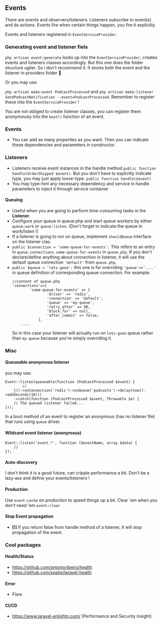 ## Events

There are events and observers/listeners. Listeners subscribe to event(s) and do actions. Events fire when certain things happen, you fire it explicitly. 

Events and listeners registered in `EventServiceProvider`.

### Generating event and listener fiels

`php artisan event:generate` looks up into the `EventServiceProvider`, creates events and listeners classes accordingly. But this one does the folder structure uglier. So i don't recommend it. It stores both the event and the listener in providers folder 🤢

Or you may use:

`php artisan make:event PodcastProcessed` and `php artisan make:listener SendPodcastNotification --event=PodcastProcessed`. Remember to register these into the `EventServiceProvider` !

You are not obliged to create listener classes, you can register them anonymously into the `boot()` function of an event.

### Events
- You can add as many properties as you want. Then you can indicate these dependencies and parameters in constructor.

### Listeners
- Listeners receive event instances in the handle method `public function handle(OrderShipped $event)`. But you don't have to explicitly indicate type, you may just apply loose-type. `public function handle($event)`
- You may type-hint any necessary dependency and service in handle parameters to inject it through service container

#### Queuing
- Useful when you are going to perform time-consuming tasks in the **Listener**.
- Configure your queue in queue.php and start queue workers by either `queue:work` or `queue:listen`. (Don't forget to indicate the queue in work/listen !)
- If a listener is going to run on queue, implement `shouldQueue` interface on the listener clas.
- `public $connection = 'some-queue-for-events';` This refers to an entry in `queue.connections.some-queue-for-events` in `queue.php`. If you don't declare/define anything about connection in listener, it will use the default queue connection `'default'` from `queue.php`.
- `public $queue = 'lets-gooo';` this one is for overriding `'queue'=>'....'` in queue definition of corresponding queue connection. For example:
    ```
    //content of queue.php
    'connections'=>[
            'some-queue-for-events' => [
                    'driver' => 'redis',
                    'connection' => 'default',
                    'queue' => 'my-queue',
                    'retry_after' => 90,
                    'block_for' => null,
                    'after_commit' => false,
                ],
        ....
    ```
    So in this case your listener will actually run on `lets-gooo` queue rather than `my-queue` because you're simply overriding it.


### Misc

#### Queueable anonymous listener
you may use:
```
Event::listen(queueable(function (PodcastProcessed $event) {
        //
    }))->onConnection('redis')->onQueue('podcasts')->delay(now()->addSeconds(10)))
    ->catch(function (PodcastProcessed $event, Throwable $e) {
    // The queued listener failed...
}));
```
In a boot method of an event to register an anonymous (has no listener file) that runs using `queue` driver.

#### Wildcard event listener (anonymous)
```
Event::listen('event.*', function ($eventName, array $data) {
    //
});
```

#### Auto-discovery
I don't think it is a good future, can cripple performance a bit. Don't be a lazy-ass and define your events/listeners !

#### Production
Use `event:cache` on production to speed things up a bit. Clear 'em when you don't need 'em `event:clear`


#### Stop Event propagation
- **[!]** If you return false from handle method of a listener, it will stop propagation of the event.








### Cool packages

#### Health/Status
- https://github.com/antonioribeiro/health
- https://github.com/spatie/laravel-health

#### Error
- Flare


#### CI/CD
- https://www.laravel-enlightn.com/ (Performance and Security Insight)
